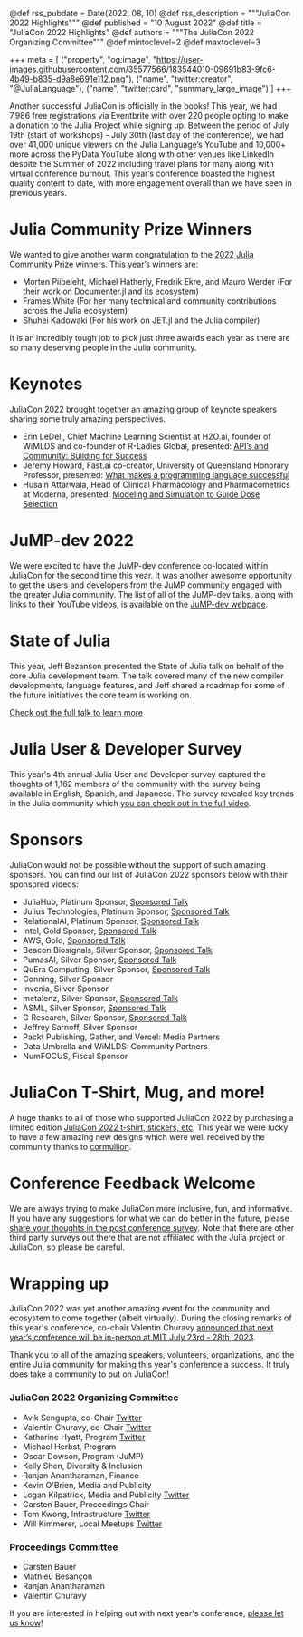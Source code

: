 @def rss_pubdate = Date(2022, 08, 10)
@def rss_description = """JuliaCon 2022 Highlights"""
@def published = "10 August 2022"
@def title = "JuliaCon 2022 Highlights"
@def authors = """The JuliaCon 2022 Organizing Committee"""
@def mintoclevel=2
@def maxtoclevel=3

+++
meta = [ ("property", "og:image", "https://user-images.githubusercontent.com/35577566/183544010-09691b83-9fc6-4b49-b835-d9a8e691e112.png"), ("name", "twitter:creator", "@JuliaLanguage"), ("name", "twitter:card", "summary_large_image") ]
+++

Another successful JuliaCon is officially in the books! This year, we had 7,986 free registrations via Eventbrite with over 220 people opting to make a donation to the Julia Project while signing up. Between the period of July 19th (start of workshops) - July 30th (last day of the conference), we had over 41,000 unique viewers on the Julia Language’s YouTube and 10,000+ more across the PyData YouTube along with other venues like LinkedIn despite the Summer of 2022 including travel plans for many along with virtual conference burnout. This year’s conference boasted the highest quality content to date, with more engagement overall than we have seen in previous years.

# Julia Community Prize Winners

We wanted to give another warm congratulation to the [2022 Julia Community Prize winners](https://juliacon.org/2022/prize/). This year’s winners are:

- Morten Piibeleht, Michael Hatherly, Fredrik Ekre, and Mauro Werder (For their work on Documenter.jl and its ecosystem)
- Frames White (For her many technical and community contributions across the Julia ecosystem)
- Shuhei Kadowaki (For his work on JET.jl and the Julia compiler)

It is an incredibly tough job to pick just three awards each year as there are so many deserving people in the Julia community.

# Keynotes

JuliaCon 2022 brought together an amazing group of keynote speakers sharing some truly amazing perspectives.

- Erin LeDell, Chief Machine Learning Scientist at H2O.ai, founder of WiMLDS and co-founder of R-Ladies Global, presented: [API’s and Community: Building for Success](https://www.youtube.com/watch?v=ubURNGq6lsI)
- Jeremy Howard, Fast.ai co-creator, University of Queensland Honorary Professor, presented: [What makes a programming language successful](https://www.youtube.com/watch?v=s6pjxCuNGjc)
- Husain Attarwala, Head of Clinical Pharmacology and Pharmacometrics at Moderna, presented: [Modeling and Simulation to Guide Dose Selection](https://www.youtube.com/watch?v=6wGSCD3cI9E)

# JuMP-dev 2022

We were excited to have the JuMP-dev conference co-located within JuliaCon for the second time this year. It was another awesome opportunity to get the users and developers from the JuMP community engaged with the greater Julia community. The list of all of the JuMP-dev talks, along with links to their YouTube videos, is available on the [JuMP-dev webpage](https://jump.dev/meetings/juliacon2022/).

# State of Julia

This year, Jeff Bezanson presented the State of Julia talk on behalf of the core Julia development team. The talk covered many of the new compiler developments, language features, and Jeff shared a roadmap for some of the future initiatives the core team is working on.

[Check out the full talk to learn more](https://www.youtube.com/watch?v=N4h46_TCmGc)

# Julia User & Developer Survey

This year's 4th annual Julia User and Developer survey captured the thoughts of 1,162 members of the community with the survey being available in English, Spanish, and Japanese. The survey revealed key trends in the Julia community which [you can check out in the full video](https://www.youtube.com/watch?v=OnlKtNVNRrk).

# Sponsors

JuliaCon would not be possible without the support of such amazing sponsors.  You can find our list of JuliaCon 2022 sponsors below with their sponsored videos:

- JuliaHub, Platinum Sponsor, [Sponsored Talk](https://www.youtube.com/watch?v=ZB15pk1fpgA)
- Julius Technologies, Platinum Sponsor, [Sponsored Talk](https://www.youtube.com/watch?v=Giq0qRByfmY)
- RelationalAI, Platinum Sponsor, [Sponsored Talk](https://www.youtube.com/watch?v=Pncp0puIwI0)
- Intel, Gold Sponsor, [Sponsored Talk](https://www.youtube.com/watch?v=-n5VMbEQLa4)
- AWS, Gold, [Sponsored Talk](https://www.youtube.com/watch?v=OY8RglOhHdU)
- Beacon Biosignals, Silver Sponsor, [Sponsored Talk]()
- PumasAI, Silver Sponsor, [Sponsored Talk](https://www.youtube.com/watch?v=CULuTOaqYQE)
- QuEra Computing, Silver Sponsor, [Sponsored Talk](https://www.youtube.com/watch?v=f7awOW3IHW8)
- Conning, Silver Sponsor
- Invenia, Silver Sponsor
- metalenz, Silver Sponsor, [Sponsored Talk](https://www.youtube.com/watch?v=Ji47nTNX90o)
- ASML, Silver Sponsor, [Sponsored Talk](https://www.youtube.com/watch?v=waWkScPKoDM)
- G Research, Silver Sponsor, [Sponsored Talk](https://www.youtube.com/watch?v=fUUpk1gTe_w)
- Jeffrey Sarnoff, Silver Sponsor
- Packt Publishing, Gather, and Vercel: Media Partners
- Data Umbrella and WiMLDS: Community Partners
- NumFOCUS, Fiscal Sponsor

# JuliaCon T-Shirt, Mug, and more!

A huge thanks to all of those who supported JuliaCon 2022 by purchasing a limited edition [JuliaCon 2022 t-shirt, stickers, etc](https://discourse.julialang.org/t/juliacon-2022-t-shirts-socks-stickers-more-now-available/83184). This year we were lucky to have a few amazing new designs which were well received by the community thanks to [cormullion](https://github.com/cormullion/graphics).


# Conference Feedback Welcome

We are always trying to make JuliaCon more inclusive, fun, and informative. If you have any suggestions for what we can do better in the future, please [share your thoughts in the post conference survey](https://forms.gle/GJ6Y8Tz99XvBZgwr9). Note that there are other third party surveys out there that are not affiliated with the Julia project or JuliaCon, so please be careful.

# Wrapping up

JuliaCon 2022 was yet another amazing event for the community and ecosystem to come together (albeit virtually). During the closing remarks of this year's conference, co-chair Valentin Churavy [announced that next year’s conference will be in-person at MIT July 23rd - 28th, 2023](https://www.youtube.com/watch?v=9H9igUoavxc).

Thank you to all of the amazing speakers, volunteers, organizations, and the entire Julia community for making this year's conference a success. It truly does take a community to put on JuliaCon!

### JuliaCon 2022 Organizing Committee

* Avik Sengupta, co-Chair [Twitter](https://twitter.com/aviksengupta)
* Valentin Churavy, co-Chair [Twitter](https://twitter.com/vchuravy)
* Katharine Hyatt, Program [Twitter](https://twitter.com/kslimes)
* Michael Herbst, Program
* Oscar Dowson, Program (JuMP)
* Kelly Shen, Diversity & Inclusion
* Ranjan Anantharaman, Finance
* Kevin O'Brien, Media and Publicity
* Logan Kilpatrick, Media and Publicity [Twitter](https://twitter.com/OfficialLoganK)
* Carsten Bauer, Proceedings Chair
* Tom Kwong, Infrastructure [Twitter](https://twitter.com/tomkwong)
* Will Kimmerer, Local Meetups [Twitter](https://twitter.com/KimmererWill)

### Proceedings Committee

* Carsten Bauer
* Mathieu Besançon
* Ranjan Anantharaman
* Valentin Churavy

If you are interested in helping out with next year's conference, [please let us know](https://forms.gle/t2GTGjmUgYSGztU26)!
